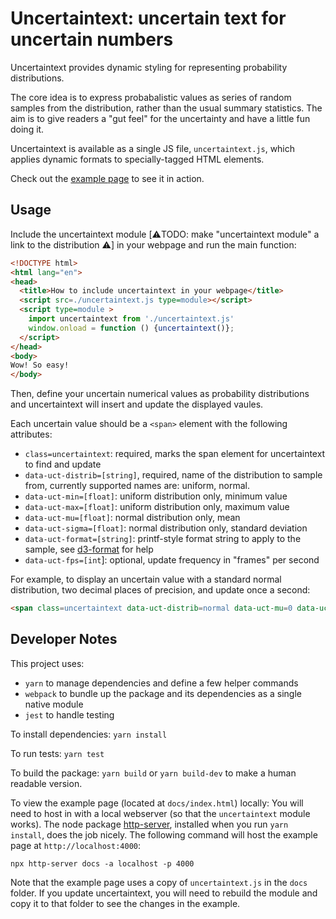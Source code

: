# Uncertaintext: uncertain text for uncertain numbers

Uncertaintext provides dynamic styling for representing probability distributions.

The core idea is to express probabalistic values as series of random samples
from the distribution, rather than the usual summary statistics. The aim is to
give readers a "gut feel" for the uncertainty and have a little fun doing it.

Uncertaintext is available as a single JS file, `uncertaintext.js`, which applies
dynamic formats to specially-tagged HTML elements. 

Check out the [example page](https://keithfma.github.io/uncertaintext)  to see
it in action.

## Usage

Include the uncertaintext module [:warning:TODO: make "uncertaintext module" a link to
the distribution :warning:] in your webpage and run the main function: 

```html
<!DOCTYPE html>
<html lang="en">
<head>
  <title>How to include uncertaintext in your webpage</title>
  <script src=./uncertaintext.js type=module></script>
  <script type=module >
    import uncertaintext from './uncertaintext.js'
    window.onload = function () {uncertaintext()};
  </script>
</head>
<body>
Wow! So easy!
</body>
```

Then, define your uncertain numerical values as probability distributions and
uncertaintext will insert and update the displayed vaules. 

Each uncertain value should be a `<span>` element with the following attributes:
 * `class=uncertaintext`: required, marks the span element for uncertaintext to find and update
 * `data-uct-distrib=[string]`, required, name of the distribution to sample from, currently supported
     names are: uniform, normal.
 * `data-uct-min=[float]`: uniform distribution only, minimum value
 * `data-uct-max=[float]`: uniform distribution only, maximum value
 * `data-uct-mu=[float]`: normal distribution only, mean
 * `data-uct-sigma=[float]`: normal distribution only, standard deviation
 * `data-uct-format=[string]`: printf-style format string to apply to the sample,
     see [d3-format](https//github.com/d3/d3-format) for help
 * `data-uct-fps=[int`]: optional, update frequency in "frames" per second

For example, to display an uncertain value with a standard normal distribution,
two decimal places of precision, and update once a second:

```html
<span class=uncertaintext data-uct-distrib=normal data-uct-mu=0 data-uct-sigma=1 data-uct-format=".2f"></span>
```


## Developer Notes

This project uses:
* `yarn` to manage dependencies and define a few helper commands
* `webpack` to bundle up the package and its dependencies as a single native module 
* `jest` to handle testing

To install dependencies: `yarn install`

To run tests: `yarn test`

To build the package: `yarn build` or `yarn build-dev` to make a human readable version.

To view the example page (located at `docs/index.html`) locally: You will need
to host in with a local webserver (so that the `uncertaintext` module works).
The node package [http-server](https://www.npmjs.com/package/http-server),
installed when you run `yarn install`, does the job nicely. The following
command will host the example page at `http://localhost:4000`:

```shell
npx http-server docs -a localhost -p 4000
```

Note that the example page uses a copy of `uncertaintext.js` in the `docs` folder.
If you update uncertaintext, you will need to rebuild the module and copy it to 
that folder to see the changes in the example.

